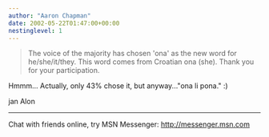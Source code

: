 ```yaml
---
author: "Aaron Chapman"
date: 2002-05-22T01:47:00+00:00
nestinglevel: 1
---
```

>The voice of the majority has chosen 'ona' as the new word for
>he/she/it/they. This word comes from Croatian ona (she). Thank you
>for your participation.

Hmmm... Actually, only 43% chose it, but anyway..."ona li pona." :)

jan Alon

***
Chat with friends online, try MSN Messenger: http://messenger.msn.com